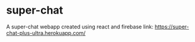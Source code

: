 # super-chat
A super-chat webapp created using react and firebase
link: https://super-chat-plus-ultra.herokuapp.com/
